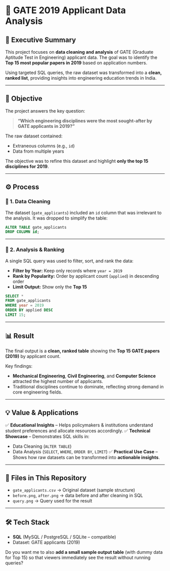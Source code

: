 

# 🚀 GATE 2019 Applicant Data Analysis

## 📌 Executive Summary

This project focuses on **data cleaning and analysis** of GATE (Graduate Aptitude Test in Engineering) applicant data. The goal was to identify the **Top 15 most popular papers in 2019** based on application numbers.

Using targeted SQL queries, the raw dataset was transformed into a **clean, ranked list**, providing insights into engineering education trends in India.

---

## 🎯 Objective

The project answers the key question:

> **“Which engineering disciplines were the most sought-after by GATE applicants in 2019?”**

The raw dataset contained:

* Extraneous columns (e.g., `id`)
* Data from multiple years

The objective was to refine this dataset and highlight **only the top 15 disciplines for 2019**.

---

## ⚙️ Process

### 🔹 1. Data Cleaning

The dataset (`gate_applicants`) included an `id` column that was irrelevant to the analysis. It was dropped to simplify the table:

```sql
ALTER TABLE gate_applicants
DROP COLUMN id;
```

---

### 🔹 2. Analysis & Ranking

A single SQL query was used to filter, sort, and rank the data:

* **Filter by Year:** Keep only records where `year = 2019`
* **Rank by Popularity:** Order by applicant count (`applied`) in descending order
* **Limit Output:** Show only the **Top 15**

```sql
SELECT * 
FROM gate_applicants
WHERE year = 2019
ORDER BY applied DESC
LIMIT 15;
```

---

## 📊 Result

The final output is a **clean, ranked table** showing the **Top 15 GATE papers (2019)** by applicant count.

Key findings:

* **Mechanical Engineering**, **Civil Engineering**, and **Computer Science** attracted the highest number of applicants.
* Traditional disciplines continue to dominate, reflecting strong demand in core engineering fields.

---

## 💡 Value & Applications

✅ **Educational Insights** – Helps policymakers & institutions understand student preferences and allocate resources accordingly.
✅ **Technical Showcase** – Demonstrates SQL skills in:

* Data Cleaning (`ALTER TABLE`)
* Data Analysis (`SELECT`, `WHERE`, `ORDER BY`, `LIMIT`)
  ✅ **Practical Use Case** – Shows how raw datasets can be transformed into **actionable insights**.

---

## 📂 Files in This Repository

* `gate_applicants.csv` → Original dataset (sample structure)
* `before.png`, `after.png` → data before and after cleaning in SQL
* `query.png` → Query used for the result

---

## 🛠️ Tech Stack

* **SQL** (MySQL / PostgreSQL / SQLite – compatible)
* Dataset: GATE applicants (2019)


Do you want me to also **add a small sample output table** (with dummy data for Top 15) so that viewers immediately see the result without running queries?
